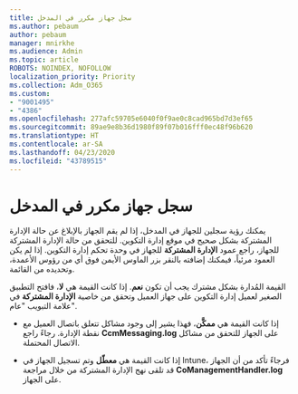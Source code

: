 ```yaml
---
title: سجل جهاز مكرر في المدخل
ms.author: pebaum
author: pebaum
manager: mnirkhe
ms.audience: Admin
ms.topic: article
ROBOTS: NOINDEX, NOFOLLOW
localization_priority: Priority
ms.collection: Adm_O365
ms.custom:
- "9001495"
- "4386"
ms.openlocfilehash: 277afc59705e6040f0f9ae0c8cad965bd7d3ef65
ms.sourcegitcommit: 89ae9e8b36d1980f89f07b016fff0ec48f96b620
ms.translationtype: HT
ms.contentlocale: ar-SA
ms.lasthandoff: 04/23/2020
ms.locfileid: "43789515"
---
```

# <a name="duplicate-device-record-in-the-portal"></a>سجل جهاز مكرر في المدخل

يمكنك رؤية سجلين للجهاز في المدخل، إذا لم يقم الجهاز بالإبلاغ عن حالة الإدارة المشتركة بشكل صحيح في موقع إدارة التكوين. للتحقق من حالة الإدارة المشتركة للجهاز، راجع عمود **الإدارة المشتركة** للجهاز في وحدة تحكم إدارة التكوين. إذا لم يكن العمود مرئياً، فيمكنك إضافته بالنقر بزر الماوس الأيمن فوق أي من رؤوس الأعمدة، وتحديده من القائمة.

القيمة المُدارة بشكل مشترك يجب أن تكون **نعم**. إذا كانت القيمة هي **لا**، فافتح التطبيق الصغير لعميل إدارة التكوين على جهاز العميل وتحقق من خاصية **الإدارة المشتركة** في علامة التبويب "عام".

- إذا كانت القيمة هي **ممكَّن**، فهذا يشير إلى وجود مشاكل تتعلق باتصال العميل مع نقطة الإدارة. رجاءً راجع **CcmMessaging.log** على الجهاز للتحقق من مشاكل الاتصال المحتملة.

- إذا كانت القيمة هي **معطّل** وتم تسجيل الجهاز في Intune، فرجاءً تأكد من أن الجهاز قد تلقى نهج الإدارة المشتركة من خلال مراجعة **CoManagementHandler.log** على الجهاز.
